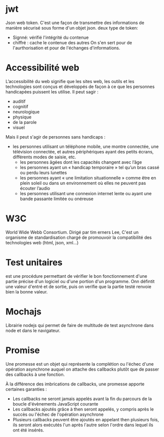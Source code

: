 # jwt

Json web token. C'est une façon de transmettre des informations de manière sécurisé sous forme
d'un objet json. deux type de token:

- Signné: vérifié l'intégrité du contenue
- chiffré : cache le contenue des autres
  On s'en sert pour de l'aurthorisation et pour de l'échanges d'informations.

# Accessibilité web

L’accessibilité du web signifie que les sites web, les outils et les technologies sont conçus et développés de façon à ce que les personnes handicapées puissent les utilise. Il peut sagir :

- auditif
- cognitif
- neurologique
- physique
- de la parole
- visuel

Mais il peut s'agir de personnes sans handicaps :

- les personnes utilisant un téléphone mobile, une montre connectée, une télévision connectée, et autres périphériques ayant des petits écrans, différents modes de saisie, etc.
  - les personnes âgées dont les capacités changent avec l’âge
  - les personnes ayant un « handicap temporaire » tel qu’un bras cassé ou perdu leurs lunettes
  - les personnes ayant « une limitation situationnelle » comme être en plein soleil ou dans un environnement où elles ne peuvent pas écouter l’audio
  - les personnes utilisant une connexion internet lente ou ayant une bande passante limitée ou onéreuse

# W3C

World Wide Webb Consortium. Dirigé par tim erners Lee, C'est un organisme de standardisation chargé de promouvoir la compatibilité des technologies web (html, json, xml...)

# Test unitaires

est une procédure permettant de vérifier le bon fonctionnement d'une partie précise d'un logiciel ou d'une portion d'un programme. Onn défintit une valeur d'entré et de sortie, puis on verifie que la partie testé renvoie bien la bonne valeur.

# Mochajs

Librairie nodejs qui permet de faire de multitude de test asynchrone dans node et dans le navigateur.

# Promise

Une promesse est un objet qui représente la complétion ou l'échec d'une opération asynchrone auquel on attache des callbacks plutôt que de passer des callbacks à une fonction.

À la différence des imbrications de callbacks, une promesse apporte certaines garanties :

- Les callbacks ne seront jamais appelés avant la fin du parcours de la boucle d'évènements JavaScript courante
- Les callbacks ajoutés grâce à then seront appelés, y compris après le succès ou l'échec de l'opération asynchrone
- Plusieurs callbacks peuvent être ajoutés en appelant then plusieurs fois, ils seront alors exécutés l'un après l'autre selon l'ordre dans lequel ils ont été insérés.

